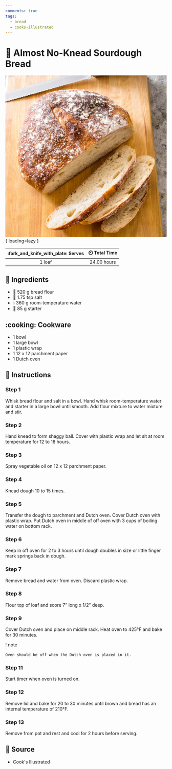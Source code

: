 ```yaml
---
comments: true
tags:
  - bread
  - cooks-illustrated
---
```

# :bread: Almost No-Knead Sourdough Bread

![Almost No-Knead Sourdough Bread][1]{ loading=lazy }

| :fork_and_knife_with_plate: Serves | :timer_clock: Total Time |
|:----------------------------------:|:-----------------------: |
| 1 loaf | 24.00 hours |

## :salt: Ingredients

- :ear_of_rice: 520 g bread flour
- :salt: 1.75 tsp salt
- :droplet: 360 g room-temperature water
- :microbe: 85 g starter

## :cooking: Cookware

- 1 bowl
- 1 large bowl
- 1 plastic wrap
- 1 12 x 12 parchment paper
- 1 Dutch oven

## :pencil: Instructions

### Step 1

Whisk bread flour and salt in a bowl. Hand whisk room-temperature water and starter in a large bowl until smooth. Add
flour mixture to water mixture and stir.

### Step 2

Hand knead to form shaggy ball. Cover with plastic wrap and let sit at room temperature for 12 to 18 hours.

### Step 3

Spray vegetable oil on 12 x 12 parchment paper.

### Step 4

Knead dough 10 to 15 times.

### Step 5

Transfer the dough to parchment and Dutch oven. Cover Dutch oven with plastic wrap. Put Dutch oven in middle of off oven
with 3 cups of boiling water on bottom rack.

### Step 6

Keep in off oven for 2 to 3 hours until dough doubles in size or little finger mark springs back in dough.

### Step 7

Remove bread and water from oven. Discard plastic wrap.

### Step 8

Flour top of loaf and score 7" long x 1/2" deep.

### Step 9

Cover Dutch oven and place on middle rack. Heat oven to 425°F and bake for 30 minutes.



! note

    Oven should be off when the Dutch oven is placed in it.

### Step 11

Start timer when oven is turned on.

### Step 12

Remove lid and bake for 20 to 30 minutes until brown and bread has an internal temperature of 210°F.

### Step 13

Remove from pot and rest and cool for 2 hours before serving.

## :link: Source

- Cook's Illustrated

[1]: <../assets/images/almost-no-knead-sourdough-bread.jpg>
